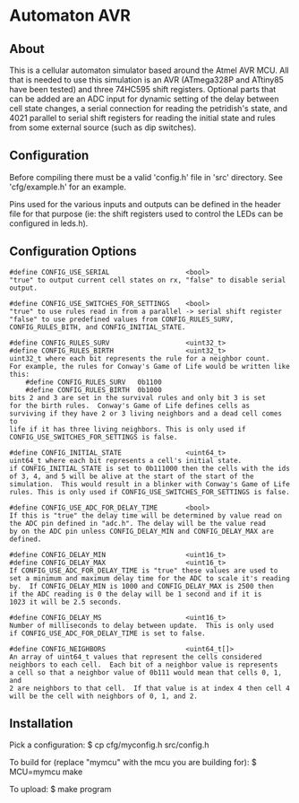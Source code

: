 Automaton AVR
=============

About
-----

This is a cellular automaton simulator based around the Atmel AVR MCU.
All that is needed to use this simulation is an AVR (ATmega328P and 
ATtiny85 have been tested) and three 74HC595 shift registers.  Optional 
parts that can be added are an ADC input for dynamic setting of the delay
between cell state changes, a serial connection for reading the petridish's
state, and 4021 parallel to serial shift registers for reading the initial
state and rules from some external source (such as dip switches).

Configuration
-------------
Before compiling there must be a valid 'config.h' file in 'src' directory.
See 'cfg/example.h' for an example.

Pins used for the various inputs and outputs can be defined in the header
file for that purpose (ie: the shift registers used to control the LEDs can
be configured in leds.h).

Configuration Options
---------------------

	#define CONFIG_USE_SERIAL					<bool>
	"true" to output current cell states on rx, "false" to disable serial
	output.

	#define	CONFIG_USE_SWITCHES_FOR_SETTINGS	<bool>
	"true" to use rules read in from a parallel -> serial shift register
	"false" to use predefined values from CONFIG_RULES_SURV,
	CONFIG_RULES_BITH, and CONFIG_INITIAL_STATE.

	#define	CONFIG_RULES_SURV					<uint32_t>
	#define	CONFIG_RULES_BIRTH					<uint32_t>
	uint32_t where each bit represents the rule for a neighbor count.
	For example, the rules for Conway's Game of Life would be written like
	this:
		#define	CONFIG_RULES_SURV	0b1100
		#define CONFIG_RULES_BIRTH	0b1000
	bits 2 and 3 are set in the survival rules and only bit 3 is set
	for the birth rules.  Conway's Game of Life defines cells as
	surviving if they have 2 or 3 living neighbors and a dead cell comes to
	life if it has three living neighbors. This is only used if
	CONFIG_USE_SWITCHES_FOR_SETTINGS is false.

	#define	CONFIG_INITIAL_STATE				<uint64_t>
	uint64_t where each bit represents a cell's initial state.
	if CONFIG_INITIAL_STATE is set to 0b111000 then the cells with the ids
	of 3, 4, and 5 will be alive at the start of the start of the
	simulation.  This would result in a blinker with Conway's Game of Life
	rules. This is only used if CONFIG_USE_SWITCHES_FOR_SETTINGS is false.

	#define	CONFIG_USE_ADC_FOR_DELAY_TIME		<bool>
	If this is "true" the delay time will be determined by value read on
	the ADC pin defined in "adc.h". The delay will be the value read
	by on the ADC pin unless CONFIG_DELAY_MIN and CONFIG_DELAY_MAX are
	defined.

	#define CONFIG_DELAY_MIN					<uint16_t>
	#define	CONFIG_DELAY_MAX					<uint16_t>
	If CONFIG_USE_ADC_FOR_DELAY_TIME is "true" these values are used to
	set a minimum and maximum delay time for the ADC to scale it's reading
	by.  If CONFIG_DELAY_MIN is 1000 and CONFIG_DELAY_MAX is 2500 then
	if the ADC reading is 0 the delay will be 1 second and if it is 
	1023 it will be 2.5 seconds.

	#define CONFIG_DELAY_MS 					<uint16_t>
	Number of milliseconds to delay between update.  This is only used
	if CONFIG_USE_ADC_FOR_DELAY_TIME is set to false.

	#define CONFIG_NEIGHBORS					<uint64_t[]>
	An array of uint64_t values that represent the cells considered 
	neighbors to each cell.  Each bit of a neighbor value is represents
	a cell so that a neighbor value of 0b111 would mean that cells 0, 1, and
	2 are neighbors to that cell.  If that value is at index 4 then cell 4
	will be the cell with neighbors of 0, 1, and 2.

Installation
------------
Pick a configuration:
    $ cp cfg/myconfig.h src/config.h

To build for (replace "mymcu" with the mcu you are building for):
	$ MCU=mymcu make

To upload:
    $ make program
